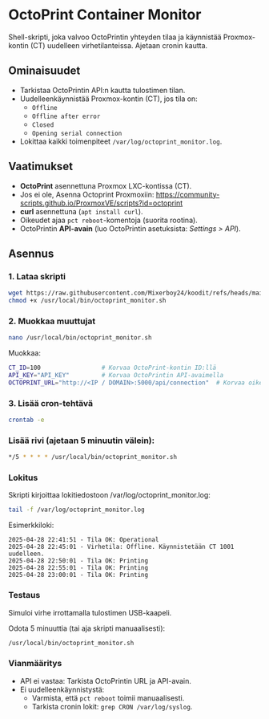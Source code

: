 # OctoPrint Container Monitor

Shell-skripti, joka valvoo OctoPrintin yhteyden tilaa ja käynnistää Proxmox-kontin (CT) uudelleen virhetilanteissa. Ajetaan cronin kautta.

## Ominaisuudet
- Tarkistaa OctoPrintin API:n kautta tulostimen tilan.
- Uudelleenkäynnistää Proxmox-kontin (CT), jos tila on:
  - `Offline`
  - `Offline after error`
  - `Closed`
  - `Opening serial connection`
- Lokittaa kaikki toimenpiteet `/var/log/octoprint_monitor.log`.

## Vaatimukset
- **OctoPrint** asennettuna Proxmox LXC-kontissa (CT).   
 - Jos ei ole, Asenna Octoprint Proxmoxiin: https://community-scripts.github.io/ProxmoxVE/scripts?id=octoprint
- **curl** asennettuna (`apt install curl`).
- Oikeudet ajaa `pct reboot`-komentoja (suorita rootina).
- OctoPrintin **API-avain** (luo OctoPrintin asetuksista: *Settings > API*).

## Asennus

### 1. Lataa skripti
```bash
wget https://raw.githubusercontent.com/Mixerboy24/koodit/refs/heads/main/Proxmox/Automation/Octoprint/octoprint_monitor.sh -O /usr/local/bin/octoprint_monitor.sh
chmod +x /usr/local/bin/octoprint_monitor.sh
```

### 2. Muokkaa muuttujat
```bash
nano /usr/local/bin/octoprint_monitor.sh
```
Muokkaa:

```bash
CT_ID=100                 # Korvaa OctoPrint-kontin ID:llä
API_KEY="API_KEY"         # Korvaa OctoPrintin API-avaimella
OCTOPRINT_URL="http://<IP / DOMAIN>:5000/api/connection"  # Korvaa oikea osoite. Esim: 192.168.1.41
```
### 3. Lisää cron-tehtävä
```bash
crontab -e
```
### Lisää rivi (ajetaan 5 minuutin välein):
```bash
*/5 * * * * /usr/local/bin/octoprint_monitor.sh
```
### Lokitus

Skripti kirjoittaa lokitiedostoon /var/log/octoprint_monitor.log:

```bash
tail -f /var/log/octoprint_monitor.log
```

Esimerkkiloki:
```
2025-04-28 22:41:51 - Tila OK: Operational
2025-04-28 22:45:01 - Virhetila: Offline. Käynnistetään CT 1001 uudelleen.
2025-04-28 22:50:01 - Tila OK: Printing
2025-04-28 22:55:01 - Tila OK: Printing
2025-04-28 23:00:01 - Tila OK: Printing
```
### Testaus
Simuloi virhe irrottamalla tulostimen USB-kaapeli.

Odota 5 minuuttia (tai aja skripti manuaalisesti):

```bash
/usr/local/bin/octoprint_monitor.sh
```
### Vianmääritys
- API ei vastaa: Tarkista OctoPrintin URL ja API-avain.
- Ei uudelleenkäynnistystä:
  - Varmista, että ```pct reboot``` toimii manuaalisesti.
  - Tarkista cronin lokit: ```grep CRON /var/log/syslog```.
